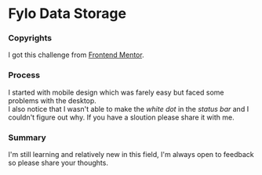 # Fylo Data Storage

### Copyrights

I got this challenge from [Frontend Mentor](https://www.frontendmentor.io/challenges/fylo-data-storage-component-1dZPRbV5n).

### Process

I started with mobile design which was farely easy but faced some problems with the desktop.<br>
I also notice that I wasn't able to make the _white dot_ in the _status bar_ and I couldn't figure out why. If you have a sloution please share it with me.

### Summary

I'm still learning and relatively new in this field, I'm always open to feedback so please share your thoughts.